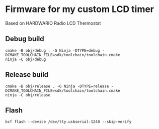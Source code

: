 # Firmware for my custom LCD timer

Based on HARDWARIO Radio LCD Thermostat

## Debug build

```
cmake -B obj/debug . -G Ninja -DTYPE=debug -DCMAKE_TOOLCHAIN_FILE=sdk/toolchain/toolchain.cmake
ninja -C obj/debug
```

## Release build

```
cmake -B obj/release . -G Ninja -DTYPE=release -DCMAKE_TOOLCHAIN_FILE=sdk/toolchain/toolchain.cmake
ninja -C obj/release
```

## Flash

```
bcf flash --device /dev/tty.usbserial-1240 --skip-verify
```
